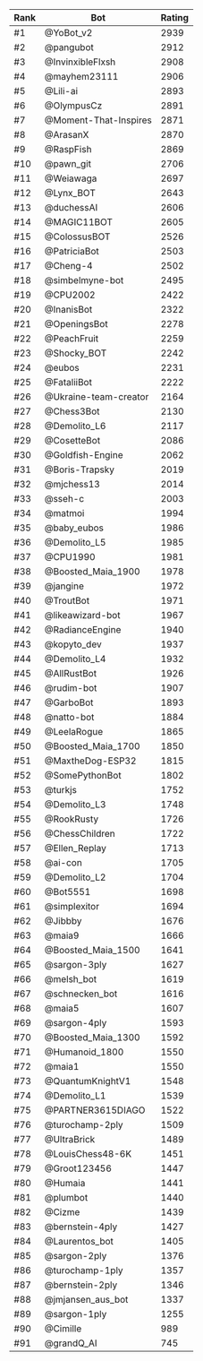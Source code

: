 Rank|Bot|Rating
---|---|---
#1|@YoBot_v2|2939
#2|@pangubot|2912
#3|@InvinxibleFlxsh|2908
#4|@mayhem23111|2906
#5|@Lili-ai|2893
#6|@OlympusCz|2891
#7|@Moment-That-Inspires|2871
#8|@ArasanX|2870
#9|@RaspFish|2869
#10|@pawn_git|2706
#11|@Weiawaga|2697
#12|@Lynx_BOT|2643
#13|@duchessAI|2606
#14|@MAGIC11BOT|2605
#15|@ColossusBOT|2526
#16|@PatriciaBot|2503
#17|@Cheng-4|2502
#18|@simbelmyne-bot|2495
#19|@CPU2002|2422
#20|@InanisBot|2322
#21|@OpeningsBot|2278
#22|@PeachFruit|2259
#23|@Shocky_BOT|2242
#24|@eubos|2231
#25|@FataliiBot|2222
#26|@Ukraine-team-creator|2164
#27|@Chess3Bot|2130
#28|@Demolito_L6|2117
#29|@CosetteBot|2086
#30|@Goldfish-Engine|2062
#31|@Boris-Trapsky|2019
#32|@mjchess13|2014
#33|@sseh-c|2003
#34|@matmoi|1994
#35|@baby_eubos|1986
#36|@Demolito_L5|1985
#37|@CPU1990|1981
#38|@Boosted_Maia_1900|1978
#39|@jangine|1972
#40|@TroutBot|1971
#41|@likeawizard-bot|1967
#42|@RadianceEngine|1940
#43|@kopyto_dev|1937
#44|@Demolito_L4|1932
#45|@AllRustBot|1926
#46|@rudim-bot|1907
#47|@GarboBot|1893
#48|@natto-bot|1884
#49|@LeelaRogue|1865
#50|@Boosted_Maia_1700|1850
#51|@MaxtheDog-ESP32|1815
#52|@SomePythonBot|1802
#53|@turkjs|1752
#54|@Demolito_L3|1748
#55|@RookRusty|1726
#56|@ChessChildren|1722
#57|@Ellen_Replay|1713
#58|@ai-con|1705
#59|@Demolito_L2|1704
#60|@Bot5551|1698
#61|@simplexitor|1694
#62|@Jibbby|1676
#63|@maia9|1666
#64|@Boosted_Maia_1500|1641
#65|@sargon-3ply|1627
#66|@melsh_bot|1619
#67|@schnecken_bot|1616
#68|@maia5|1607
#69|@sargon-4ply|1593
#70|@Boosted_Maia_1300|1592
#71|@Humanoid_1800|1550
#72|@maia1|1550
#73|@QuantumKnightV1|1548
#74|@Demolito_L1|1539
#75|@PARTNER3615DIAGO|1522
#76|@turochamp-2ply|1509
#77|@UltraBrick|1489
#78|@LouisChess48-6K|1451
#79|@Groot123456|1447
#80|@Humaia|1441
#81|@plumbot|1440
#82|@Cizme|1439
#83|@bernstein-4ply|1427
#84|@Laurentos_bot|1405
#85|@sargon-2ply|1376
#86|@turochamp-1ply|1357
#87|@bernstein-2ply|1346
#88|@jmjansen_aus_bot|1337
#89|@sargon-1ply|1255
#90|@Cimille|989
#91|@grandQ_AI|745
